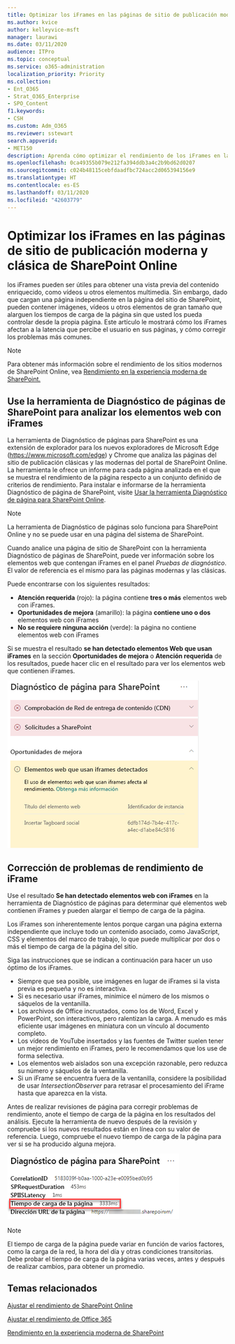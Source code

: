 ```yaml
---
title: Optimizar los iFrames en las páginas de sitio de publicación moderna y clásica de SharePoint Online
ms.author: kvice
author: kelleyvice-msft
manager: laurawi
ms.date: 03/11/2020
audience: ITPro
ms.topic: conceptual
ms.service: o365-administration
localization_priority: Priority
ms.collection:
- Ent_O365
- Strat_O365_Enterprise
- SPO_Content
f1.keywords:
- CSH
ms.custom: Adm_O365
ms.reviewer: sstewart
search.appverid:
- MET150
description: Aprenda cómo optimizar el rendimiento de los iFrames en las páginas de sitio de publicación moderna y clásica de SharePoint Online
ms.openlocfilehash: 0ca49355b079e212fa394ddb3a4c2b9bd62d0207
ms.sourcegitcommit: c024b48115cebfdaadfbc724acc2d065394156e9
ms.translationtype: HT
ms.contentlocale: es-ES
ms.lasthandoff: 03/11/2020
ms.locfileid: "42603779"
---
```

# <a name="optimize-iframes-in-sharepoint-online-modern-and-classic-publishing-site-pages"></a>Optimizar los iFrames en las páginas de sitio de publicación moderna y clásica de SharePoint Online

los iFrames pueden ser útiles para obtener una vista previa del contenido enriquecido, como vídeos u otros elementos multimedia. Sin embargo, dado que cargan una página independiente en la página del sitio de SharePoint, pueden contener imágenes, vídeos u otros elementos de gran tamaño que alarguen los tiempos de carga de la página sin que usted los pueda controlar desde la propia página. Este artículo le mostrará cómo los iFrames afectan a la latencia que percibe el usuario en sus páginas, y cómo corregir los problemas más comunes.

>[!NOTE]
>Para obtener más información sobre el rendimiento de los sitios modernos de SharePoint Online, vea [Rendimiento en la experiencia moderna de SharePoint.](https://docs.microsoft.com/sharepoint/modern-experience-performance)

## <a name="use-the-page-diagnostics-for-sharepoint-tool-to-analyze-web-parts-using-iframes"></a>Use la herramienta de Diagnóstico de páginas de SharePoint para analizar los elementos web con iFrames

La herramienta de Diagnóstico de páginas para SharePoint es una extensión de explorador para los nuevos exploradores de Microsoft Edge (https://www.microsoft.com/edge) y Chrome que analiza las páginas del sitio de publicación clásicas y las modernas del portal de SharePoint Online. La herramienta le ofrece un informe para cada página analizada en el que se muestra el rendimiento de la página respecto a un conjunto definido de criterios de rendimiento. Para instalar e informarse de la herramienta Diagnóstico de página de SharePoint, visite [Usar la herramienta Diagnóstico de página para SharePoint Online](page-diagnostics-for-spo.md).

>[!NOTE]
>La herramienta de Diagnóstico de páginas solo funciona para SharePoint Online y no se puede usar en una página del sistema de SharePoint. 

Cuando analice una página de sitio de SharePoint con la herramienta Diagnóstico de páginas de SharePoint, puede ver información sobre los elementos web que contengan iFrames en el panel _Pruebas de diagnóstico_. El valor de referencia es el mismo para las páginas modernas y las clásicas.

Puede encontrarse con los siguientes resultados:

- **Atención requerida** (rojo): la página contiene **tres o más** elementos web con iFrames.
- **Oportunidades de mejora** (amarillo): la página **contiene uno o dos** elementos web con iFrames
- **No se requiere ninguna acción** (verde): la página no contiene elementos web con iFrames

Si se muestra el resultado **se han detectado elementos Web que usan iFrames** en la sección **Oportunidades de mejora** o **Atención requerida** de los resultados, puede hacer clic en el resultado para ver los elementos web que contienen iFrames.

![Resultados de la herramienta Diagnóstico de página](media/modern-portal-optimization/pagediag-iframe-yellow.png)

## <a name="remediate-iframe-performance-issues"></a>Corrección de problemas de rendimiento de iFrame

Use el resultado **Se han detectado elementos web con iFrames** en la herramienta de Diagnóstico de páginas para determinar qué elementos web contienen iFrames y pueden alargar el tiempo de carga de la página.

Los iFrames son inherentemente lentos porque cargan una página externa independiente que incluye todo un contenido asociado, como JavaScript, CSS y elementos del marco de trabajo, lo que puede multiplicar por dos o más el tiempo de carga de la página del sitio.

Siga las instrucciones que se indican a continuación para hacer un uso óptimo de los iFrames.

- Siempre que sea posible, use imágenes en lugar de iFrames si la vista previa es pequeña y no es interactiva.
- Si es necesario usar iFrames, minimice el número de los mismos o sáquelos de la ventanilla.
- Los archivos de Office incrustados, como los de Word, Excel y PowerPoint, son interactivos, pero ralentizan la carga. A menudo es más eficiente usar imágenes en miniatura con un vínculo al documento completo.
- Los vídeos de YouTube insertados y las fuentes de Twitter suelen tener un mejor rendimiento en iFrames, pero le recomendamos que los use de forma selectiva.
- Los elementos web aislados son una excepción razonable, pero reduzca su número y sáquelos de la ventanilla.
- Si un iFrame se encuentra fuera de la ventanilla, considere la posibilidad de usar _IntersectionObserver_ para retrasar el procesamiento del iFrame hasta que aparezca en la vista.

Antes de realizar revisiones de página para corregir problemas de rendimiento, anote el tiempo de carga de la página en los resultados del análisis. Ejecute la herramienta de nuevo después de la revisión y compruebe si los nuevos resultados están en línea con su valor de referencia. Luego, compruebe el nuevo tiempo de carga de la página para ver si se ha producido alguna mejora.

![Resultados de tiempo de carga de la página](media/modern-portal-optimization/pagediag-page-load-time.png)

>[!NOTE]
>El tiempo de carga de la página puede variar en función de varios factores, como la carga de la red, la hora del día y otras condiciones transitorias. Debe probar el tiempo de carga de la página varias veces, antes y después de realizar cambios, para obtener un promedio.

## <a name="related-topics"></a>Temas relacionados

[Ajustar el rendimiento de SharePoint Online](tune-sharepoint-online-performance.md)

[Ajustar el rendimiento de Office 365](tune-office-365-performance.md)

[Rendimiento en la experiencia moderna de SharePoint](https://docs.microsoft.com/sharepoint/modern-experience-performance)
